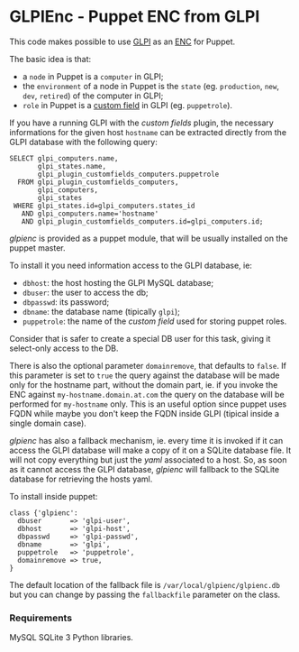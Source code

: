 # GLPIEnc - Puppet ENC from GLPI

This code makes possible to use [GLPI](http://www.glpi-project.org/spip.php?lang=en) as an [ENC](https://docs.puppetlabs.com/guides/external_nodes.html) for Puppet.

The basic idea is that:
 
 - a `node` in Puppet is a `computer` in GLPI;
 - the `environment` of a node in Puppet is the `state` (eg. `production`, `new`, `dev`, `retired`) of the computer in GLPI;
 - `role` in Puppet is a [custom field](http://www.glpi-project.org/wiki/doku.php?id=en:plugins:customfields_use) in GLPI (eg. `puppetrole`).

If you have a running GLPI with the *custom fields* plugin,
the necessary informations for the given host `hostname` can be extracted directly from the GLPI database with the following query:

    SELECT glpi_computers.name,
           glpi_states.name,
           glpi_plugin_customfields_computers.puppetrole 
      FROM glpi_plugin_customfields_computers,
           glpi_computers,
           glpi_states
     WHERE glpi_states.id=glpi_computers.states_id
       AND glpi_computers.name='hostname'
       AND glpi_plugin_customfields_computers.id=glpi_computers.id;


*glpienc* is provided as a puppet module, that will be usually installed on the puppet master.

To install it you need information access to the GLPI database, ie:

 - `dbhost`: the host hosting the GLPI MySQL database;
 - `dbuser`: the user to access the db;
 - `dbpasswd`: its password;
 - `dbname`: the database name (tipically `glpi`);
 - `puppetrole`: the name of the *custom field* used for storing puppet roles.

Consider that is safer to create a special DB user for this task, giving it select-only access to the DB.

There is also the optional parameter `domainremove`, that defaults to `false`.
If this parameter is set to `true`
the query against the database will be made only for the hostname part, without the domain part, ie. if 
you invoke the ENC against `my-hostname.domain.at.com` the query on the database will be performed for
`my-hostname` only. This is an useful option since puppet uses FQDN while maybe you don't keep the FQDN
inside GLPI (tipical inside a single domain case).

*glpienc* has also a fallback mechanism, ie. every time it is invoked if it can access the GLPI database
will make a copy of it on a SQLite database file. It will not copy everything but just the *yaml* associated
to a host.
So, as soon as it cannot access the GLPI database, *glpienc* will fallback to the SQLite database for retrieving
the hosts yaml.

To install inside puppet:

    class {'glpienc':
   	  dbuser       => 'glpi-user',
	  dbhost       => 'glpi-host',
	  dbpasswd     => 'glpi-passwd',
	  dbname       => 'glpi',
	  puppetrole   => 'puppetrole',
	  domainremove => true,
    }

The default location of the fallback file is `/var/local/glpienc/glpienc.db` but you can change by passing
the `fallbackfile` parameter on the class.

### Requirements

MySQL SQLite 3 Python libraries.